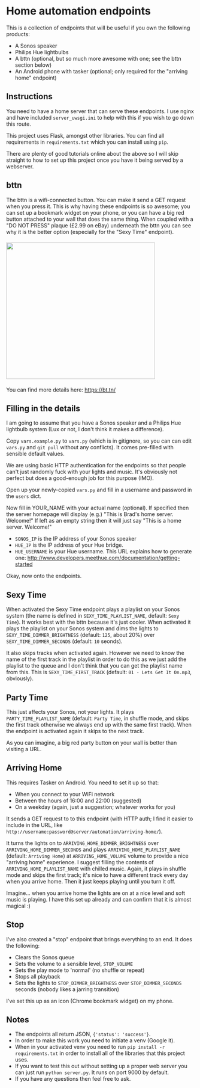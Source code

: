 # Home automation endpoints

This is a collection of endpoints that will be useful if you own the following products:

* A Sonos speaker
* Philips Hue lightbulbs
* A bttn (optional, but so much more awesome with one; see the bttn section below)
* An Android phone with tasker (optional; only required for the "arriving home" endpoint)

## Instructions

You need to have a home server that can serve these endpoints. I use nginx and have included `server_uwsgi.ini` to help with this if you wish to go down this route.

This project uses Flask, amongst other libraries. You can find all requirements in `requirements.txt` which you can install using `pip`.

There are plenty of good tutorials online about the above so I will skip straight to how to set up this project once you have it being served by a webserver.

## bttn

The bttn is a wifi-connected button. You can make it send a GET request when you press it. This is why having these endpoints is so awesome; you can set up a bookmark widget on your phone, or you can have a big red button attached to your wall that does the same thing. When coupled with a "DO NOT PRESS" plaque (£2.99 on eBay) underneath the bttn you can see why it is the better option (especially for the "Sexy Time" endpoint).

<a href="https://bt.tn/"><img src="http://i.imgur.com/0YkSxFC.jpg" width="397" height="363" style="display: block; margin: 20px 0;"></a>

You can find more details here:
https://bt.tn/

## Filling in the details

I am going to assume that you have a Sonos speaker and a Philips Hue lightbulb system (Lux or not, I don't think it makes a difference).

Copy `vars.example.py` to `vars.py` (which is in gitignore, so you can can edit `vars.py` and `git pull` without any conflicts). It comes pre-filled with sensible default values.

We are using basic HTTP authentication for the endpoints so that people can't just randomly fuck with your lights and music. It's obviously not perfect but does a good-enough job for this purpose (IMO).

Open up your newly-copied `vars.py` and fill in a username and password in the `users` dict.

Now fill in YOUR_NAME with your actual name (optional). If specified then the server homepage will display (e.g.) "This is Brad's home server. Welcome!" If left as an empty string then it will just say "This is a home server. Welcome!"

* `SONOS_IP` is the IP address of your Sonos speaker
* `HUE_IP` is the IP address of your Hue bridge.
* `HUE_USERNAME` is your Hue username. This URL explains how to generate one: http://www.developers.meethue.com/documentation/getting-started

Okay, now onto the endpoints.

## Sexy Time

When activated the Sexy Time endpoint plays a playlist on your Sonos system (the name is defined in `SEXY_TIME_PLAYLIST_NAME`, default: `Sexy Time`). It works best with the bttn because it's just cooler. When activated it plays the playlist on your Sonos system and dims the lights to `SEXY_TIME_DIMMER_BRIGHTNESS` (default: `125`, about 20%) over `SEXY_TIME_DIMMER_SECONDS` (default: `10` seonds).

It also skips tracks when activated again. However we need to know the name of the first track in the playlist in order to do this as we just add the playlist to the queue and I don't think that you can get the playlist name from this. This is `SEXY_TIME_FIRST_TRACK` (default: `01 - Lets Get It On.mp3`, obviously).

## Party Time

This just affects your Sonos, not your lights. It plays `PARTY_TIME_PLAYLIST_NAME` (default: `Party Time`, in shuffle mode, and skips the first track otherwise we always end up with the same first track). When the endpoint is activated again it skips to the next track.

As you can imagine, a big red party button on your wall is better than visiting a URL.

## Arriving Home

This requires Tasker on Android. You need to set it up so that:

* When you connect to your WiFi network
* Between the hours of 16:00 and 22:00 (suggested)
* On a weekday (again, just a suggestion; whatever works for you)

It sends a GET request to to this endpoint (with HTTP auth; I find it easier to include in the URL, like `http://username:password@server/automation/arriving-home/`).

It turns the lights on to `ARRIVING_HOME_DIMMER_BRIGHTNESS` over `ARRIVING_HOME_DIMMER_SECONDS` and plays `ARRIVING_HOME_PLAYLIST_NAME` (default: `Arriving Home`) at `ARRIVING_HOME_VOLUME` volume to provide a nice "arriving home" experience. I suggest filling the contents of `ARRIVING_HOME_PLAYLIST_NAME` with chilled music. Again, it plays in shuffle mode and skips the first track; it's nice to have a different track every day when you arrive home. Then it just keeps playing until you turn it off.

Imagine... when you arrive home the lights are on at a nice level and soft music is playing. I have this set up already and can confirm that it is almost magical :)

## Stop

I've also created a "stop" endpoint that brings everything to an end. It does the following:

* Clears the Sonos queue
* Sets the volume to a sensible level, `STOP_VOLUME`
* Sets the play mode to 'normal' (no shuffle or repeat)
* Stops all playback
* Sets the lights to `STOP_DIMMER_BRIGHTNESS` over `STOP_DIMMER_SECONDS` seconds (nobody likes a jarring transition)

I've set this up as an icon (Chrome bookmark widget) on my phone.

## Notes

* The endpoints all return JSON, `{'status': 'success'}`.
* In order to make this work you need to initiate a venv (Google it).
* When in your activated venv you need to run `pip install -r requirements.txt` in order to install all of the libraries that this project uses.
* If you want to test this out without setting up a proper web server you can just run `python server.py`. It runs on port 9000 by default.
* If you have any questions then feel free to ask.

